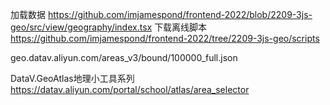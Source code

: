 加载数据
https://github.com/imjamespond/frontend-2022/blob/2209-3js-geo/src/view/geography/index.tsx
下载离线脚本
https://github.com/imjamespond/frontend-2022/tree/2209-3js-geo/scripts

geo.datav.aliyun.com/areas_v3/bound/100000_full.json

DataV.GeoAtlas地理小工具系列
https://datav.aliyun.com/portal/school/atlas/area_selector





